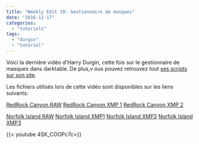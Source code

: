 ```yaml
---
title: "Weekly Edit 19: Gestionnaire de masques"
date: "2016-12-17"
categories: 
  - "tutoriels"
tags: 
  - "durgin"
  - "tutoriel"
---
```


Voici la dernière vidéo d'Harry Durgin, cette fois sur le gestionnaire de masques dans darktable. De plus,v ous pouvez retrouvez tout [ses scripts sur son site](http://weeklyedit.com/scripts/).

Les fichiers utilisés lors de cette vidéo sont disponibles sur les liens suivants:

[RedRock Canyon RAW](https://drive.google.com/open?id=0ByZKJAHVrq0neHR1bW8zSmg2cWM) [RedRock Canyon XMP 1](https://drive.google.com/open?id=0B7mIPRZEcQpANHJaYVlFQ1hTa3c) [RedRock Canyon XMP 2](https://drive.google.com/open?id=0B7mIPRZEcQpAcGgxMk83VXVpcW8)

[Norfolk Island RAW](https://drive.google.com/open?id=0B6C0yUnXYRvlWmlaVDVDNEFvS2M) [Norfolk Island XMP1](https://drive.google.com/open?id=0B7mIPRZEcQpAcC0zU2thMkNLV1E) [Norfolk Island XMP2](https://drive.google.com/open?id=0B7mIPRZEcQpAbzJrZ29FV2xwT2s) [Norfolk Island XMP3](https://drive.google.com/open?id=0B7mIPRZEcQpAcnU2eHE0UzRXT2c)

{{< youtube 4SK_COOPc7c>}}
